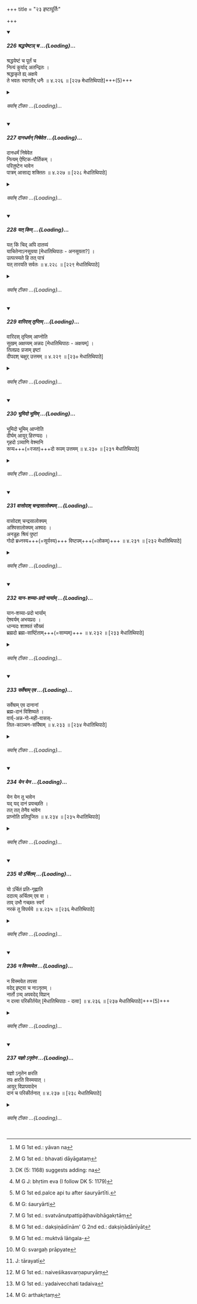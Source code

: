 +++
title = "२३ इष्टापूर्तिः"

+++

<div class="js_include" includetitle="true" newlevelforh1="5" unfilled url="/kalpAntaram/smRtiH/manuH/vishvAsa-prastutiH/04/226_shraddhayeShTa~n_cha.md">
<details open><summary><h5>226 श्रद्धयेष्टञ् च ...{Loading}...</h5></summary>


श्रद्धयेष्टं च पूर्तं च  
नित्यं कुर्याद् अतन्द्रितः ।  
श्रद्धाकृते ह्य् अक्षये  
ते भवतः स्वागतैर् धनैः  ॥ ४.२२६ ॥ [२२७ मेधातिथिपाठे]+++(5)+++  
</details>
</div>
<div class="js_include collapsed" newlevelforh1="6" title="सर्वाष् टीकाः" unfilled url="/kalpAntaram/smRtiH/manuH/sarvASh_TIkAH/04/226_shraddhayeShTa~n_cha.md">
<details><summary><h6>सर्वाष् टीकाः ...{Loading}...</h6></summary>
<details><summary>गङ्गानथ-मूलानुवादः</summary>

He shall always diliqenty perform, with faith, sacrifices and other religious acts; done with faith, and with well-begotten wealth, they become imperishable.—(226)


Of these, learning and austerities are the sources that bring presents. Though ‘present’ constitutes only one kind of wealth, yet it has been mentioned as two, on account of its twofold source. The qualifications of the persons making the gifts have also to be borne in mind. If the giver does not happen to be absolutely objectionable, the wealth derived from him is also pure.—The terms ‘person sacrificed for’ and ‘pupil’ indicate the work of officiating at sacrifices and teaching.—‘inherited,’ from one’s forefathers.—‘Bride,’ what is obtained from the Father-in-law, at the time of marriage.—‘Bravery’— for the Kṣatriya; while the ‘bride’ and ‘inheritance,’ are common to all men.


‘Service’ consists of running on errands and obeying orders; while ‘attendance’ is agreeable behaviour. Of these, ‘usury,’ ‘agriculture’ and ‘trade’ are mixed only for the non - Vaiśya; for the Vaiśya, these are commendable. Similarly, ‘service,’ consisting of attending upon twice-born men, is commendable for the Śūdra; the others are not commended for him. What is meant by these being ‘mixed’ is, that the results obtained from acts, performed with wealth derived from those sources, are transitory; these results lasting only during the present life.


‘Pārśvika,’—the man at one’s side, obtains wealth by means of bribery, etc. For instance, having come to know that a person is going to obtain some wealth, one goes over to him and says, ‘I shall get yon so much wealth, you should give me something out of it,’ and then receives it from him; the man not having done anything himself, nor having anything done by others, but simply looking on, and yet receiving money; or when one receives some consideration for standing surety for a borrower.—‘Pratirūpaka’ is pretence, hypocrisy .—‘Fraud’—when one sells the kusumbha flower, in place of saffron.—‘Ārti’ is causing pain to others.—‘Stealing’ is taking away things by stealth; and ‘robbery’ is taking away by force.
</details>
<details><summary>मेधातिथिः</summary>

**इष्टम्** अन्तर्वेदि यत् क्रियते यज्ञादि कर्म । **पूर्तं** ततो ऽन्यत्र संमानाद्य् अदृष्टार्थम् । **ते श्रद्धया** कर्तव्ये । तथा **स्वागतैश्** च **धनैः** शोभनेनागच्छन्ति यानि धनानि श्रुतशौर्यतपःकन्यादिना । एवम् **अक्षये** ऽक्षयफले **भवतः** । यानि तु न स्वागतानि नाक्षयफलानि न पुनर् निष्फलानि । तथा हि तैर् अपि स्वाम्यम् उत्पद्यते । तेन च यागादयः कर्तव्याः । न च यागदानादिप्रकरणे कुसीदादिप्रतिषेधः श्रुतो येन तदङ्गं स्यात् । तस्माद् यावन्तः[^२७४] स्वर्गोत्पत्तिहेतवः तैर् अर्जितेन धनेन यागादयः कर्तव्याः । फलस्य तु प्रकर्षापकर्षौ भवतः ॥


[^२७४]:
     M G 1st ed.: yāvan na

- के पुनस् ते प्रशस्तधनोपायाः । अत उच्यते ।[^२७५]

- श्रुतशौर्यतपःकन्यायाज्यशिष्यान्वयागतम् ।

- धनं सप्तविधं शुद्धं उभयो ऽप्य् अस्य तद्विधः ॥ (न्स्म् १.४१)

तत्र श्रुततपसी प्रतिग्रहनिमित्तम् । एको ऽपि प्रतिग्रहो निमित्तभेदाद् भेदेनोकतः । प्रतिग्राह्यगुणा अपि सामर्थ्यात् तत्र द्रष्टव्याः । यदि नात्यन्तदुष्टो दाता भवति तदा तस्माद् आगतं[^२७६] शुद्धं भवति । याज्यशिष्यशब्दाभ्यां याजनाध्यापने गृह्येते । अन्वयागतं पितृपैतामहादि । कन्यादानकाले श्वशुरगृहाल् लब्धम् । शौर्येण क्षत्रियस्य । कन्यान्वयौ सर्वसाधारणौ ।


[^२७६]:
     M G 1st ed.: bhavati dāyāgataṃ

- कुसीदकृषिवाणिज्यशिल्पसेवानुवृत्तितः ।

- कृतोपकाराद् आप्तं च शबलं समुदाहृतम् ॥ (न्स्म् १.४२)

सेवा प्रेष्यकरत्वं यथेच्छविनियोज्यता । अनुवृत्तिः प्रियतानुकूला । तत्र कुसीदकृषिवाणिज्यान्य् अवैश्यस्य, वैश्यस्य प्रशस्तान्य् एव । सेवा द्विजातिशुश्रूषा शूद्रस्य प्रशस्तैव । अन्या तु तस्य निन्दिता । शबलग्रहणेनाचिरस्थायिता फलस्योच्यते ।[^२७७] यावज्जीवं तत् फलं भवति ।


[^२७७]:
     DK (5: 1168) suggests adding: na

- पार्श्विकद्यूतचौर्यार्तिप्रातिरूपकसाहसैः ।

- व्याजेनोपार्जितं यच् च तत् कृष्णं समुदाहृतम् ॥ (न्स्म् १.४३)

पार्श्विकः पार्श्वस्थः उत्कोचादिना धनम् अर्जयति । ज्ञात्वा धनागमं कस्यचिद् "अहं ते दापयामि मह्यं त्वया किंचिद् दातव्यम्" इति यो गृह्णाति स पार्श्विकः । न कर्ता कारयिता तटस्थो न त्व् अज्ञतया गृह्णाति । यथा च गृहीत्वाधमर्णाय प्रतिभूत्वेनावतिष्ठते । प्रतूपको दाम्भिकः । कुसुम्भाद्युपहितकुङ्कुमादिविक्रयो व्याजः । आर्तिः परपीडा । प्रच्छन्नहरणं चौर्यम् । प्रसभं साहसम् ।

- <u>ननु</u> चौर्यसाहसाभ्यां स्वाम्यम् एव नास्ति, तन्निमित्तेष्व् अपठितत्वात्- "स्वामी रिक्थक्रयसंविभागपरिग्रहाधिगमेषु" (ग्ध् १०.३९) इति, तथा "विद्याशिल्पं भृतिः सेवा"[^२७८] (म्ध् १०.११६) इत्यादि, तथा "सप्त वित्तागमा धर्म्याः" (म्ध् १०.११५) इति च । अथास्माद् एव वचनात् स्वाम्यकारणत्वम् अन्योर् इति । कथं तर्हि "बलाद् भुक्तं न जीर्यति" इति ।


[^२७८]:
     M G J: bhṛtim eva (I follow DK 5: 1179)

- <u>केचित्</u> तावद् आहुः । नैवायं पाठो ऽस्ति "द्यूतचौर्यार्ति" इति, अपि तु[^२७९] "वैर्यार्ति"[^२८०] इति । वैरिणः सकाशाद् यद् गृह्यते संधानकाले "यद्य् एतावद् ददासि तदा त्वया संधिं करोमि," शक्तिविहीनतया ददाति । साहसम् अपि न प्रसह्य हरणम्, किं तर्हि, यत् प्राणसंदेहेनार्ज्यते पोतयात्रतया रहसि राजप्रतिषिद्धप्रतिक्रयेण च । 


[^२८०]:
     M G: śauryārti


[^२७९]:
     M G 1st ed.palce api tu after śauryārtīti.

- <u>अन्ये</u> तु मन्यन्ते । नैव बलाद् अपहरणेन स्वाम्यं भोगेन वा जरणं विरुध्यते यतो बलं प्रथमम् अपहारकाले त्व् असत्य् अपि बल उपेक्षया भोगस् तत्र स्वाम्यम् । यत्र त्व् आरम्भात् प्रभृति सर्वकालिको बलोपभोगस् तत्र जीर्यतीति कथ्यते । तस्माद् उभयम् अविरुद्धम् । 

- इदं युक्तं यच् चौर्यसाहसाभ्यां स्वत्वानुत्पत्तिः, पाठविभागकृतत्वात्,[^२८१] अन्यैश् च स्मृतिकारैः स्वत्वहेतुष्व् अपरिगणनात् ॥ ४.२२६ ॥


[^२८१]:
     M G 1st ed.: svatvānutpattipāṭhavibhāgakṛtāṃ
</details>
<details><summary>गङ्गानथ-भाष्यानुवादः</summary>

‘*Iṣṭa*,’ ‘*sacrifice*,’ stands for those acts of Sacrifice and the like
that are done on a regular altar; while ‘*pūrta*’ stands for other acts
done with a view to spiritual results, such as honouring those who
deserve to be honoured, and so forth.

Both these sets of acts shall be done ‘*with faith*;’ and *with
well-gotten wealth*;’—*i.e*., with wealth got by such fair means as
learning, bravery, bride, and so forth.

Thus performed, these acts lead to ini perishable results. Those that
are performed with wealth not well-gotten, are not fruitless; they only
lead to perishable (transitory) results. Because, even unfair means
produce *ownership*; so that sacrifices may be performed with wealth
over which one’s ownership has been produced. Further, *usury* (as a
means of acquiring wealth) is not found to have been prohibited anywhere
in connection with sacrifices and charities. Hence it follows that, even
with the help of such wealth, sacrifices, etc., shall be performed till
Heaven has been attained. There will certainly be some difference in the
degr.ee of excellence in the results obtained.

Now, the question arises—What are the *fair* sources of acquiring
wealth?

In answer to this, we have the following verses:—

I. *What is derived from* (*a*) *learning*, (*b*) *bravery*, (*c*)
*austerities*, (*d*) *bride*, (*e*) *person sacrificed for*, (*f*)
*pupil, and* (g) *inheritance,—are the seven kinds of ‘pure*’ *wealth;
and the result of these is also pure*.

> Of these, *learning* and *austerities* are the sources that bring
> presents. Though ‘present’ constitutes only one kind of wealth, yet it
> has been mentioned as *two*, on account of its twofold source. The
> qualifications of the persons making the gifts have also to be borne
> in mind. If the giver does not happen to be absolutely objectionable,
> the wealth derived from him is also *pure*.—The terms ‘*person
> sacrificed for*’ and ‘*pupil*’ indicate the work of *officiating at
> sacrifices* and *teaching*.—‘*inherited*,’ from one’s
> forefathers.—‘*Bride*,’ what is obtained from the Father-in-law, at
> the time of marriage.—‘*Bravery*’— for the *Kṣatriya*; while the
> ‘bride’ and ‘inheritance,’ are common to all men.

II\. *What is derived by*— (*a*) *usury*—(*b*) *agriculture*, (*c*)
*trade*, (*d*) *art* (*e*) *service*, (*f*) *attendance*, *and* (*g*)
*from a person who has been helped* ;—*these seven kinds of wealth are
called* ‘*mixed*.’

> ‘*Service*’ consists of running on errands and obeying orders; while
> ‘*attendance*’ is agreeable behaviour. Of these, ‘usury,’
> ‘agriculture’ and ‘trade’ are *mixed* only for the *non* - *Vaiśya*;
> for the *Vaiśya*, these are commendable. Similarly, ‘service,’
> consisting of attending upon twice-born men, is commendable for the
> *Śūdra*; the others are not commended for him. What is meant by these
> being ‘mixed’ is, that the results obtained from acts, performed with
> wealth derived from those sources, are transitory; these results
> lasting only during the present life.

III\. *What is obtained by*—(*a*) *bribery*, (*b*) *gambling*, (*c*)
*stealing*, (*d*) *causing pain to others*, (*e*) *hypocrisy*, (*f*)
*robbery and* (*g*) *fraud*;—*all this has been declared to be ‘black*.’

> ‘*Pārśvika*,’—the man at one’s side, obtains wealth by means of
> bribery, etc. For instance, having come to know that a person is going
> to obtain some wealth, one goes over to him and says, ‘I shall get yon
> so much wealth, you should give me something out of it,’ and then
> receives it from him; the man not having done anything himself, nor
> having anything done by others, but simply looking on, and yet
> receiving money; or when one receives some consideration for standing
> surety for a borrower.—‘*Pratirūpaka*’ is pretence, hypocrisy
> .—‘*Fraud*’—when one sells the *kusumbha* flower, in place of
> saffron.—‘*Ārti*’ is causing pain to others.—‘*Stealing*’ is taking
> away things by stealth; and ‘*robbery*’ is taking away by force.

“As a matter of fact, stealing and robbery do not produce *ownership* at
all, these not having been mentioned, among the means of acquiring it,
in Gautama 10.39—‘One becomes an owner by inheritance, purchase,
partition, presents and trade;’ or, in Manu (10.116)—‘Learning, Art,
Service,’ etc; or, again, Manu (10.115)—‘Seven sources of wealth are
legal, etc.’ If it be argued that these same assertions indicate Theft
and Robbery also as sources of wealth—then, what would be the meaning of
the assertion—‘What is eaten by force, cannot be digested.’”

Some people offer the following explanation:—‘*Dyūta-cauryārti*’
(Gambling, Theft, Causing pain to others) is not the right reading; the
right reading being ‘*vairyārti*’ (enmity, causing pain). At the time of
making peace with an enemy, one says, ‘I shall make peace with yon only
if you give me so much;’ and the other party, being helpless, gives what
is asked for,—The term, *sāhasa*, does not stand for *robbery*, but for
*rashness*; when, for instance, one earns wealth even at the risk of
one’s life; *e.g*., by going on boats, or by selling things prohibited
by the king.

Others, however, opine as follows:—‘Ownership’ by robbery is not
incompatible with the assertion regarding ‘not digesting;’ because force
is employed only at the first act of snatching, and, after that, even
when there is no force used, and the wealth is obtained and enjoyed
merely by the indifference of the other party, there does come about
actual *ownership* And, as for the assertion that it is not digested,
this refers to the case where voilence (violence?) is used from
beginning to end. Thus there is no incompatability between the two.

The right view on this point is as follows:—Real ownership is not
brought about by Theft and Robbery, because of the different reading
suggested; and also because other Smṛti-writers have not mentioned these
among the.means of acquiring weath.—(226)
</details>
<details><summary>गङ्गानथ-टिप्पन्यः</summary>

This verse is quoted in *Aparārka* (p. 290);—and in *Hemādri* (Dāna, p.
86).
</details>
<details><summary>गङ्गानथ-तुल्य-वाक्यानि</summary>

*Baudhāyana* (1.5.62, 64).—‘The gods, ever bent upon purity, loath the
offerings of the faithless, and never accept them. In connection with
this they quote the following—Faithlessness is the worst sin, Faith is
the highest penance; therefore the gods do not eat what is offered
without faith.’

*Mahābhārata* (Śānti., 270. 6, 7, 13, 14, 15, 16, 17, 18, 21).—‘An
action involving injury to living beings destroys faith here as also
elsewhere; and O Brahman, Faith, being destroyed, destroys the man.—A
sacrifice is a sacrifice only when it is performed by men who are calm,
imbued with faith, self-controlled and high-minded, not otherwise.—One
should eat food offered by the generous man, never that offered by the
miser or the woman.—The faithless man does not deserve to make offerings
to gods; his food should never be eaten; so have declared persons versed
in law.—Faithlessness is the worst sin; Faith is destructive of sin; the
man imbued with faith casts off sin, just as the serpent casts off its
skin, etc.’

*Mahābhārata* (Aparārka, p. 290).—‘The one-fìre Rite, the offerings into
the three fires, the gifts given within the altar—these are called
*Iṣṭa*. Wells, tanks, ponds, temples, food-stalls, public gardens—the
building of these is called *Pūrta*.’

*Nārada* (Do.).—‘Receiving guests and Vaiśvadeva-offerings are called
Iṣṭa. Tanks, ponds, temples, food-stalls, gardens, gifts made during
eclipses, and on the day of the sun passing from one sign into another,
and on the twelfth day of the fortnight,—these constitute *Pūrta*.’
</details>
<details><summary>Bühler</summary>

226	Let him, without tiring, always offer sacrifices and perform works of charity with faith; for offerings and charitable works made with faith and with lawfully-earned money, (procure) endless rewards.
</details>
</details>
</div>
<div class="js_include" includetitle="true" newlevelforh1="5" unfilled url="/kalpAntaram/smRtiH/manuH/vishvAsa-prastutiH/04/227_dAnadharman_niSheveta.md">
<details open><summary><h5>227 दानधर्मन् निषेवेत ...{Loading}...</h5></summary>


दानधर्मं निषेवेत  
नित्यम् ऐष्टिक-पौर्तिकम् ।  
परितुष्टेन भावेन  
पात्रम् आसाद्य शक्तितः  ॥ ४.२२७ ॥ [२२८ मेधातिथिपाठे]  
</details>
</div>
<div class="js_include collapsed" newlevelforh1="6" title="सर्वाष् टीकाः" unfilled url="/kalpAntaram/smRtiH/manuH/sarvASh_TIkAH/04/227_dAnadharman_niSheveta.md">
<details><summary><h6>सर्वाष् टीकाः ...{Loading}...</h6></summary>
<details><summary>गङ्गानथ-मूलानुवादः</summary>

He shall practise, to the best of his ability, charity and righteousness in connection with sacrifices and acts of piety with a cheerful heart, if he finds a suitable recipient.—(227)
</details>
<details><summary>मेधातिथिः</summary>

**दानधर्मश्** च तडागादिः । स्माहारद्वन्द्वः । अथ वा दानं च तद् धर्मश् चासाव् इति । धर्मग्रहणेन प्रीत्यादिना नियमभावम् आह । **भावेन तुष्टेन** प्रसन्नेन चित्तेन **पात्रम्** **आसाद्य** व्रतादिदानं च । एवं **पौर्तिकं** बहिर्वेदिकम् ॥ ४.२२७ ॥
</details>
<details><summary>गङ्गानथ-भाष्यानुवादः</summary>

‘*Charity* and *Righteousness*’—in the form of tanks, etc; the compound
being construed as a Copulative one. Or, it may.be explained as ‘the
duty of *charity*;’ the mention of duty indicating the necessity of
maintaining a cheerful disposition.

‘*Bhāvena*’—with the heart; ‘*parituṣṭena*’—cheerful, happy—‘*If he
finds a suitable recipient*’, he shall offer gifts in connection with
the observances that he keeps, as also in connection with the acts that
he does outside the sacrificial altar.—(227)
</details>
<details><summary>गङ्गानथ-टिप्पन्यः</summary>

This verse is quoted in *Parāśaramādhava* (Ācāra, p. 165);—and in
*Hemādri* (Dāna, p. 7).
</details>
<details><summary>गङ्गानथ-तुल्य-वाक्यानि</summary>

*Viṣṇu* (12.32).—‘Whatever is the most desired object in the world and
whatever is most dearly loved in the house,—that should be given to a
person with proper qualifications, by one who is desirous of obtaining
imperishable rewards.’

*Yājñavalkya* (1.201, 203).—‘Cows, land and food should be given by one
who desires his own welfare, to a proper recipient with due honours; but
never to an unfit recipient.—Day by day one should make gifts to proper
recipients; and more specially on special occasions; and whenever any
one begs of him, he should give with due respect what is asked for, to
the best of his ability.’

*Agnipurāṇa* (quoted in Parāśaramādhava, p. 165).—‘If a man’s wealth is
not used either in charity, or in enjoyment, or in acquiring fame, or in
acquiring spiritual merit,—that wealth is absolutely useless. Therefore,
after having acquired wealth, either through fate or by his own efforts,
he should make gifts to the twice-born, but never advertise them.’

*Ādityapurāṇa* (Parāśaramādhava, p. 164).—‘In the three worlds nothing
is held superior to charity.’
</details>
<details><summary>Bühler</summary>

227	Let him always practise, according to his ability, with a cheerful heart, the duty of liberality, both by sacrifices and by charitable works, if he finds a worthy recipient (for his gifts.)
</details>
</details>
</div>
<div class="js_include" includetitle="true" newlevelforh1="5" unfilled url="/kalpAntaram/smRtiH/manuH/vishvAsa-prastutiH/04/228_yat_kim.md">
<details open><summary><h5>228 यत् किम् ...{Loading}...</h5></summary>


यत् किं चिद् अपि दातव्यं  
याचितेनाऽनसूयया [मेधातिथिपाठः - अनसूयता?] ।  
उत्पत्स्यते हि तत् पात्रं  
यत् तारयति सर्वतः  ॥ ४.२२८ ॥ [२२९ मेधातिथिपाठे]  
</details>
</div>
<div class="js_include collapsed" newlevelforh1="6" title="सर्वाष् टीकाः" unfilled url="/kalpAntaram/smRtiH/manuH/sarvASh_TIkAH/04/228_yat_kim.md">
<details><summary><h6>सर्वाष् टीकाः ...{Loading}...</h6></summary>
<details><summary>गङ्गानथ-मूलानुवादः</summary>

When asked, he should give something, without showing any displeasure. Because he may turn out to be a worthy recipient who will save him from everything.—(228)
</details>
<details><summary>मेधातिथिः</summary>

**यत् किंचित्** स्वल्पम् अपि **याचितेन** अभ्यर्थितेन **दातव्यम्** । पात्रापात्रसंदेहे असति निश्चये किंचिद् दातव्यं नातिबहु । वचनाच् च संदेहे न दातव्यम् । **उत्पत्स्यते** कदाचित् **पात्रम्** असौ भविष्यति । किंभूतम्, यत् पात्रं **तारयति** रक्षति **सर्वतो** नरकपातहेतोः सर्वस्माद् एनसः । यद् उक्तम् "वेदतत्त्वार्थविदुषे ब्राह्मणाय" (म्ध् ३.८६) इति तत्रायं संदेहाश्रय ईषद्द्रव्यविषयो ऽपवादः ॥ ४.२२८ ॥
</details>
<details><summary>गङ्गानथ-भाष्यानुवादः</summary>

‘*Something*’—however little—shall be given by one who is ‘*asked*,’
begged. If there is some doubt,—and no certainty—as to the person being
a worthy or unworthy recipient, some little thing, not much, should be
given. The idea, that much shall not be given, is due to a direct
assertion to that effect, in connection with doubtful cases.

It is just possible that the man may turn out to be a worthy
recipient;—What sort of recipient?—‘*One who will save him from*’—guard
him against—‘*everything*’—all kinds of Sin that lead men to hell.

It has been said under 3.96 that gifts are to be offered to ‘one who
knows the Veda and its meaning;’ and to that the present verse is an
exception, providing for small gifts being offered in cases of doubtful
worthiness of the recipient.—(228)
</details>
<details><summary>गङ्गानथ-टिप्पन्यः</summary>

This verse is quoted in *Aparārka* (p. 385);—and in *Hemādri* (Dāna, p.
7).
</details>
<details><summary>गङ्गानथ-तुल्य-वाक्यानि</summary>

*Yājñavalkya* (1.203).—(See above.)

*Dakṣa* (3.30),—‘If one asks him for charity for the sake of obviating
some trouble or for the maintenance of his family,—he shall give what is
asked for, after due investigation. Such is the law relating to all
gifts.’
</details>
<details><summary>Bühler</summary>

228	If he is asked, let him always give something, be it ever so little, without grudging; for a worthy recipient will (perhaps) be found who saves him from all (guilt).
</details>
</details>
</div>
<div class="js_include" includetitle="true" newlevelforh1="5" unfilled url="/kalpAntaram/smRtiH/manuH/vishvAsa-prastutiH/04/229_vAridas_tRptim.md">
<details open><summary><h5>229 वारिदस् तृप्तिम् ...{Loading}...</h5></summary>


वारिदस् तृप्तिम् आप्नोति  
सुखम् अक्षय्यम् अन्नदः [मेधातिथिपाठः - अक्षयम्] ।  
तिलप्रदः प्रजाम् इष्टां  
दीपदश् चक्षुर् उत्तमम्  ॥ ४.२२९ ॥ [२३० मेधातिथिपाठे]  
</details>
</div>
<div class="js_include collapsed" newlevelforh1="6" title="सर्वाष् टीकाः" unfilled url="/kalpAntaram/smRtiH/manuH/sarvASh_TIkAH/04/229_vAridas_tRptim.md">
<details><summary><h6>सर्वाष् टीकाः ...{Loading}...</h6></summary>
<details><summary>गङ्गानथ-मूलानुवादः</summary>

The giver of water obtains satisfaction, the giver of food imperishable happiness, the giver of sesamum desirable offspring, and this giver of lamp most excellent eyesight.—(229)
</details>
<details><summary>मेधातिथिः</summary>

**तृप्तिः** क्षुत्पिपासाभ्याम् अपीडनम् । तच् चाढ्यस्यारोगस्य च भवति । तेन बहुधनत्वम् अरोगता च फलम् उक्तं भवति । **अक्षयं सुखम्** । अविशेषितत्वान् नोपकरणं सुखं प्रतीयते । अक्षयं यावज्जीविकम् इत्य् अर्थः । **अन्नदः** सक्त्वोदनादि सिद्धम् अन्नम् आमं च तण्डुलादि । **दीपस्य** दानं चतुष्पथे ब्राह्मणसभायां वा ॥ ४.२२९ ॥
</details>
<details><summary>गङ्गानथ-भाष्यानुवादः</summary>

*^(‘)Satisfaction*,’—non-suffering from hunger and thirst. This is
possible only for the wealthy and the healthy. So that great wealth and
good health are the results declared as following from the giving of
water.

‘*Imperishable happiness*.’—In the absence of any specification, the
‘happiness’ meant here is understood to stand for the *means of
happiness,^(‘)Imperishable*’—lasting throughout life.

‘*Giver of food*’—cooked,—*saktu*, rice, etc,—as well as *raw*, rice,
etc.

The ‘*Lamp*’ is given—either at crossings or in a place where Brāhmaṇas
assemble—(229).
</details>
<details><summary>गङ्गानथ-टिप्पन्यः</summary>

*Cf*. The *Mahābhārata*, 13.57.22.

This verse is quoted in *Parāśaramādhava* (Ācāra, p. 177);—in *Aparārka*
(p. 385);—in *Smṛtitattva* (II, p. 364);—in *Hemādri*, (Dāna, p.
152);—and in *Dānakriyākaumudī* (p. 43).
</details>
<details><summary>गङ्गानथ-तुल्य-वाक्यानि</summary>

*Vaśiṣṭha* (29.8).—‘One who gives water prospers in all his desires;—he
who gives food obtains good eyes.’

*Mahābhārata* (Anuśāsana, 92.20, 22).—‘By the giving of water eternal
fame ensues, by the giving of food, one has all his desires for
enjoyment fulfilled;—by the giving of lamp-light, the man obtains good
eyes and keen intelligence.’

*Viṣṇu* (91.3, 15, 16).—‘The giver of water remains ever satisfied;—by
the giving of lamps, he obtains excellent eyes and universal brilliance;
by the giving of food, he becomes endowed with strength.’

*Viṣṇu* (92.21, 23).—‘The giver of food obtains all things;—the giver of
sesamum obtains desirable offspring.’

*Yājñavalkya* (1, 210).—‘By giving away, land, sesamum, food, clothes,
water, clarified butter, shelter, household-necessaries, gold and beasts
of burden,—one shines in the heavenly regions.’

*Bṛhaspati* (13).—‘The giver of food is always happy, the giver of
clothes becomes endowed with beauty, and the man who gives land is
always a king.’
</details>
<details><summary>Bühler</summary>

229	A giver of water obtains the satisfaction (of his hunger and thirst), a giver of food imperishable happiness, a giver of sesamum desirable offspring, a giver of a lamp a most excellent eyesight.
</details>
</details>
</div>
<div class="js_include" includetitle="true" newlevelforh1="5" unfilled url="/kalpAntaram/smRtiH/manuH/vishvAsa-prastutiH/04/230_bhUmido_bhUmim.md">
<details open><summary><h5>230 भूमिदो भूमिम् ...{Loading}...</h5></summary>


भूमिदो भूमिम् आप्नोति  
दीर्घम् आयुर् हिरण्यदः ।  
गृहदो ऽग्र्याणि वेश्मानि  
रूप्य+++(=रजत)+++दो रूपम् उत्तमम्  ॥ ४.२३० ॥ [२३१ मेधातिथिपाठे]  
</details>
</div>
<div class="js_include collapsed" newlevelforh1="6" title="सर्वाष् टीकाः" unfilled url="/kalpAntaram/smRtiH/manuH/sarvASh_TIkAH/04/230_bhUmido_bhUmim.md">
<details><summary><h6>सर्वाष् टीकाः ...{Loading}...</h6></summary>
<details><summary>गङ्गानथ-मूलानुवादः</summary>

The giver of land obtains land, the giver of gold long life, the giver of house excellent mansions, and the giver of silver exquisite beauty.—(230)
</details>
<details><summary>मेधातिथिः</summary>

भूमेर् आध्पत्यं प्राप्नोति । **हिरण्यं** सुवर्णम् । **रूप्यद** **उत्तमं रूपं** लभते ॥ ४.२३० ॥
</details>
<details><summary>गङ्गानथ-भाष्यानुवादः</summary>

He obtains possession of land.

‘*Hiraṇya*’ is *gold*.

The giver of silver obtains exquisite beauty.—(230)
</details>
<details><summary>गङ्गानथ-टिप्पन्यः</summary>

This verse is quoted in *Parāśaramādhava* (Ācāra, p. 177);—in Aparārka
(p. 386); in *Smṛtitattva* II, p. 364,—*in Hemādri* (Śrāddha, p.
656);—in *Hemādri* (Dāna, pp. 152 and 567);—and in *Dānakriyākaumudī*,
(p. 52).
</details>
<details><summary>गङ्गानथ-तुल्य-वाक्यानि</summary>

*Viṣṇu* (92.13-14).—‘By the giving of gold one obtains the same regions
as Agni;—and by the giving of silver, he obtains beauty.’

*Yājñavalkya* (1.210).—(See above.)
</details>
<details><summary>Bühler</summary>

230	A giver of land obtains land, a giver of gold long life, a giver of a house most excellent mansions, a giver of silver (rupya) exquisite beauty (rupa),
</details>
</details>
</div>
<div class="js_include" includetitle="true" newlevelforh1="5" unfilled url="/kalpAntaram/smRtiH/manuH/vishvAsa-prastutiH/04/231_vAsodash_chandrasAlokyam.md">
<details open><summary><h5>231 वासोदश् चन्द्रसालोक्यम् ...{Loading}...</h5></summary>


वासोदश् चन्द्रसालोक्यम्  
अश्विसालोक्यम् अश्वदः ।  
अनडुहः श्रियं पुष्टां  
गोदो ब्रध्नस्य+++(=सूर्यस्य)+++ विष्टपम्+++(=लोकम्)+++  ॥ ४.२३१ ॥ [२३२ मेधातिथिपाठे]  
</details>
</div>
<div class="js_include collapsed" newlevelforh1="6" title="सर्वाष् टीकाः" unfilled url="/kalpAntaram/smRtiH/manuH/sarvASh_TIkAH/04/231_vAsodash_chandrasAlokyam.md">
<details><summary><h6>सर्वाष् टीकाः ...{Loading}...</h6></summary>
<details><summary>गङ्गानथ-मूलानुवादः</summary>

The giver of cloth obtains resemblance to the Moon, the giver of horse resemblance to horse-owners, the giver of the ox great good fortune, and the giver of the cow toe region of the Sun.—(231)
</details>
<details><summary>मेधातिथिः</summary>

चन्द्र इव् लोक्यते सर्वस्य प्रियदर्शनो भवति । इतिहासदर्शने **चन्द्रलोको** नाम स्वर्गस्थानविशेषस् तम् आप्नोति । **अश्विनाम्** अश्ववतां **सालोक्यं** बह्वश्वतां प्राप्नोति । दर्शने पुनर् अश्विनोर् लोकम् आप्नोति । **अनड्वान्** पुङ्गवः शकटवहनसमर्थस् तं ददतः **पुष्टा** महती **श्रीर्** गोऽजाविधनधान्यादिसंपद् भवति । **ब्रध्न** आदित्यस् तस्य **विष्टपं** स्थानम् आप्नोति । महातेजाः सर्वस्योपरि भवति । स्वर्गो वा ब्रध्नविष्टपम् । स्मृत्यन्तरे ऽनसो विशेषाश्रयः फलविशेषः श्रूयते ।

- हेमशृङ्गी रूप्यखुरा सुशीला वस्त्रसंवृता ।

- सकांस्यपात्रा दातव्या क्षीरिणी गौः सदक्षिणा ॥ (य्ध् १.२०३)

"सुदक्षिणा" इति पाठे ऽन्यद् अपि सुवर्णादि तत्र दातव्यम् । शोभनार्थे वा सुशब्दः पठितव्यः । सा गौः शोभना दक्षिणादानम्[^२८२] । "कांस्योपदोहा" इति पाठान्तरम् । कांस्यं नाम परिमाणविशेषः । तत्रोपदुह्यते बहुक्षीरेत्यर्थः । "मुक्तालाङ्गलभूषितां[^२८३] भूमिं तु रूपसंच्छन्नां कृत्वा" इत्यादिस्मृत्यन्तरदृष्टो विधिः फलविशेषार्थिनाश्रयणीयः । तथा-


[^२८३]:
     M G 1st ed.: muktvā lāṅgala-


[^२८२]:
     M G 1st ed.: dakṣiṇādīnām' G 2nd ed.: dakṣiṇādānīyāt

- कपिला चेत् तारयति भूय आ सप्तमात् कुलात् ।

- सवत्सा रोमतुल्यानि युगान्य् उभ्यतोमुखी ॥ (य्ध् १.२०४–०५)

वत्सवत्याः कपिलाया दान एतत् फलम् । उभयतोमुखी दीयमाना रोमतुल्यानि वर्षसहस्राणि स्वर्गं प्रापयति[^२८४] तारयति[^२८५] पापान् मोचयति । भारते सर्वफलं गोदानम् उक्तम् । वार्यादीन्य् अपि स्वर्गफलानि श्रूयन्ते । 


[^२८५]:
     J: tārayatī


[^२८४]:
     M G: svargaḥ prāpyate

- भूमिपश्वन्नवस्त्राम्भस्तिलसर्पिष्प्रतिश्रयान् ।

- नैवेशिकम् अथ स्वर्णं[^२८६] दत्वा स्वर्गे महीयते ॥ (य्ध् १.२०८)


[^२८६]:
     M G 1st ed.: naiveśikasvarṇapuryāṃ

नैवेशिकं वेश्म ॥ ४.२३१ ॥
</details>
<details><summary>गङ्गानथ-भाष्यानुवादः</summary>

He comes to look like—just as pleasing to look at as—the Moon. According
to the Purāṇas, the meaning would be that he reaches that particular
region in Heaven which is called the ‘Region of the Moon.’

‘*Resemblance to horse-owners*;’—*i.e*., he obtains many horses.
According to the Purāṇa,—‘he obtains the region of the Ashwins.’

‘*Ox*’ is the male animal, capable of pulling carts; he who gives this,
obtains ‘*great good fortune*’;—*i.e*., acquires excellent cattle,
sheep, riches and grain.

‘*Bradhna*’ is the *Sun*; he obtains the region of the Sun; *i.e*., he
becomes endowed with great effulgence, superior to everything else. Or,
the ‘*region* *of* *the Sun*’ may stand for Heaven.

Another Smṛti-text (Yājñavalkya, Achara, 204) describes special results
arising from the giving of particular kinds of cows:—‘A milch cow, with
golden horns and silvered hoofs, quiet and covered with cloth, shall be
given, along with a *kāṃsya* vessel, accompanied with a proper fee.’ If
we read ‘*sa-dakṣiṇā*,’ the meaning will be that gold and other things
shall be given as additional gifts. Or, we may read ‘*su*’ for ‘*sa*’
(*i*. *e., ‘sudaksiṇā*),’ meaning *beautiful*; the meaning being that
the cow given, as also the presents, shall be
*excellent*.—‘*kāṃsyopadohā* is another reading for ‘*sakāṃsyapatra*;’
‘*kāṃsya*’ standing for a particular measure; and the cow should give
that much milk; *i.e*., she should give a large quantity of milk.

Further details of procedure have been laid down in other texts; such
as—‘Her tail shall be adorned with pearls, the ground shall be covered
with silver,’ and so forth; and these have to be observed by men
desiring special results; as described in the text—‘The tawny cow with
calf saves

one’s forefathers up to the seventh degree, and the double-faced cow
(one just giving birth to a calf) for the same number of cycles as there
are hairs on her body. The result here mentioned follows from the giving
of the tawny cow; the double-faced cow, when given, leads to Heaven, for
as many ‘thousand years’ as there are hairs on her body;—‘saves’ stands
for *freeing from sin*.

In the Mahābhārata, the giving of the cow has been describes as bringing
all kinds of rewards.

The giving of water, etc., also is found mentioned as bringing all kinds
of rewards—‘Having given land, cattle, food, clothes, water, sesamum,
butter, shelter, houses and gold—one shines in Heaven.’ ‘*Naiveśika*’
means *House*.—(231)
</details>
<details><summary>गङ्गानथ-टिप्पन्यः</summary>

This verse is quoted in *Parāśaramādhava* (Ācāra p. 177);—in *Aparārka*
(p. 386);—in *Smṛtitattva* (II, p. 364);—in *Hemādri* (Dāna, p.
152);—and in *Dānakriyākaumudī* (p. 46).
</details>
<details><summary>गङ्गानथ-तुल्य-वाक्यानि</summary>

*Viṣṇu* (92.5.11, 12).—‘By giving away cows one obtains the heavenly
regions; the giver of a horse obtains the regions of the sun; the giver
of clothes, the regions of the moon.’

*Yājñavalkya* (1.204, 206).—‘One should give away along with a fee, a
milch cow, which has golden horns and silvered hoofs, and is quiet and
adorned with clothes, and accompanied by a *Kāṃsya* vessel.’

(Do.) (1.210).—(See above.)
</details>
<details><summary>Bühler</summary>

231	A giver of a garment a place in the world of the moon, a giver of a horse (asva) a place in the world of the Asvins, a giver of a draught-ox great good fortune, a giver of a cow the world of the sun;
</details>
</details>
</div>
<div class="js_include" includetitle="true" newlevelforh1="5" unfilled url="/kalpAntaram/smRtiH/manuH/vishvAsa-prastutiH/04/232_yAna-shayyA-prado_bhAryAm.md">
<details open><summary><h5>232 यान-शय्या-प्रदो भार्याम् ...{Loading}...</h5></summary>


यान-शय्या-प्रदो भार्याम्  
ऐश्वर्यम् अभयप्रदः ।  
धान्यदः शाश्वतं सौख्यं  
ब्रह्मदो ब्रह्म-सार्ष्टिताम्+++(=साम्यम्)+++  ॥ ४.२३२ ॥ [२३३ मेधातिथिपाठे]  
</details>
</div>
<div class="js_include collapsed" newlevelforh1="6" title="सर्वाष् टीकाः" unfilled url="/kalpAntaram/smRtiH/manuH/sarvASh_TIkAH/04/232_yAna-shayyA-prado_bhAryAm.md">
<details><summary><h6>सर्वाष् टीकाः ...{Loading}...</h6></summary>
<details><summary>गङ्गानथ-मूलानुवादः</summary>

The giver or carriage and couch obtains a wife, the giver of fearlessness sovereignty, the giver of grains eternal happiness, and the giver of the Veda equality with Brahman.—(232)
</details>
<details><summary>मेधातिथिः</summary>

**ऐश्वर्यम्** ईश्वरत्वं प्रभुत्वम् । सुखित्वं **सौख्यम्** । **धान्यानि** व्रीहिमाषमुद्गादीनि । तिलानां फलान्तरम् उक्तम् । **ब्रह्म** वेदः तद् ददाति यो ऽध्यापयति व्याख्याति च । **ब्रह्मसार्ष्टिता** । अर्षणम् ऋष्टिः । समा ऋष्टिर् यस्य असौ सार्ष्टिः । छान्दसत्वात् समानस्य सभावः । ऋषि गतौ । अर्षणं वा सार्ष्टिः । तद्भवा **सार्ष्टिता** । उभयथापि ब्रह्मणः समानगतित्वम् एतत् तुल्यत्वम् इत्य् उक्तं भवति ॥ ४.२३२ ॥
</details>
<details><summary>गङ्गानथ-भाष्यानुवादः</summary>

‘*Sovereignly*,’— the position of the master, lordship,

‘*Happiness*’—being happy.

‘*Grains*’—such as *Vrīhi, Māṣa, Mudga*, and so forth. In connection
with the giving of sesamum, another result has been described.

‘*Brahman*’ means *Veda*; ‘*ṛṣṭi*’ is *condition*;—‘*sāṛṣṭi*’ is one who
has the same condition;—the change of ‘*samāna*’ into ‘*sa*’ being the
Vedic form;—‘*ṛṣṭi*’ is derived from the root ‘*ṛṣi*,’ to ‘go;’—or
‘*sāṛṣṭi*’ may mean the character of *acting*. In another case, the
meaning is that he obtains ‘equality’ with—the same condition of
existence as—Brahman.—(232)
</details>
<details><summary>गङ्गानथ-टिप्पन्यः</summary>

This verse is quoted in *Parāśaramādhava* (Ācāra, p. 177);—in *Aparārka*
(p. 386);—in *Smṛtitattva* (II, p. 364);—in *Hemādri* (Dāna, p. 152),
which explains ‘*brahmasārṣṭitām*’ as the ‘condition of a Brāhmaṇa’;—and
in *Dānakriyākaumudī* (p. 66).
</details>
<details><summary>गङ्गानथ-तुल्य-वाक्यानि</summary>

*Viṣṇu* (92.19.22, 27).—‘By the giving of grains, satisfaction and good
luck; by the giving of a couch, a wife.’

*Yājñavalkya* (2.211).—‘By giving away a house, grains, fearlessness,
shoes, umbrellas, garlands, unguents, conveyances, trees, highly
desirable objects (like spiritual merit) and conches,—one becomes
extremely happy.’

*Vaśiṣṭha* (29.12).—‘By the giving of couches and seats one obtains
sovereignty over his inner apartments.’
</details>
<details><summary>Bühler</summary>

232	A giver of a carriage or of a bed a wife, a giver of protection supreme dominion, a giver of grain eternal bliss, a giver of the Veda (brahman) union with Brahman;
</details>
</details>
</div>
<div class="js_include" includetitle="true" newlevelforh1="5" unfilled url="/kalpAntaram/smRtiH/manuH/vishvAsa-prastutiH/04/233_sarveShAm_eva.md">
<details open><summary><h5>233 सर्वेषाम् एव ...{Loading}...</h5></summary>


सर्वेषाम् एव दानानां  
ब्रह्म-दानं विशिष्यते ।  
वार्य्-अन्न-गो-मही-वासस्-  
तिल-काञ्चन-सर्पिषाम्  ॥ ४.२३३ ॥ [२३४ मेधातिथिपाठे]  
</details>
</div>
<div class="js_include collapsed" newlevelforh1="6" title="सर्वाष् टीकाः" unfilled url="/kalpAntaram/smRtiH/manuH/sarvASh_TIkAH/04/233_sarveShAm_eva.md">
<details><summary><h6>सर्वाष् टीकाः ...{Loading}...</h6></summary>
<details><summary>गङ्गानथ-मूलानुवादः</summary>

The giving or Veda surpasses all gifts or water, food, cows, buffaloes, clothes, sesamum, gold and clarified butter.—(233)
</details>
<details><summary>मेधातिथिः</summary>

पूर्वस्य विधेर् अर्थवादः । दीयन्त इति **दानानि** देयद्रव्याणि । दानक्रियैव वा **दानम्** । **ब्रह्मदानं** वेदाध्ययनव्याख्याने । **वार्य्**आदीनां सर्वदानोत्तमत्वाद् ग्रहणम् ॥ ४.२३३ ॥
</details>
<details><summary>गङ्गानथ-भाष्यानुवादः</summary>

This is a commendatory supplement to the foregoing injunction.

The term ‘*dāna*’ stands for *things given, gifts*, or for the act of
giving.

‘*Giving of Veda*’—Studying and expounding the Veda,

It is superior to the giving of every other thing, in the shape of
*water*, etc.—(233)
</details>
<details><summary>गङ्गानथ-टिप्पन्यः</summary>

This verse is quoted in *Vīramitrodaya* (Saṃskāra, p. 516);—and in
*Smṛticandrikā* (Saṃskāra, p. 145).
</details>
<details><summary>गङ्गानथ-तुल्य-वाक्यानि</summary>

*Vaśiṣṭha* (29.20).—‘Three gifts they have described as *extreme
gifts*—*viz*., of cows, land and Veda; the gift of gold is the very
first of gifts; and superior even to that is the gift of learning.’

*Yājñavalkya* (1.212).—‘Brahman (Veda) being the embodiment of all
Dharma, its gift is superior to all gifts; he who makes a gift of it
obtains the imperishable region of Brahman.’

*Bṛhaspati* (19).—‘Three gifts they have described as *extreme
gifts*;—*viz*., of cows, land and Veda; these three bring about the
salvation of the giver through recitation, sowing and milking.’
</details>
<details><summary>Bühler</summary>

233	The gift of the Veda surpasses all other gifts, water, food, cows, land, clothes, sesamum, gold, and clarified butter.
</details>
</details>
</div>
<div class="js_include" includetitle="true" newlevelforh1="5" unfilled url="/kalpAntaram/smRtiH/manuH/vishvAsa-prastutiH/04/234_yena_yena.md">
<details open><summary><h5>234 येन येन ...{Loading}...</h5></summary>


येन येन तु भावेन  
यद् यद् दानं प्रयच्छति ।  
तत् तत् तेनैव भावेन  
प्राप्नोति प्रतिपूजितः  ॥ ४.२३४ ॥ [२३५ मेधातिथिपाठे]  
</details>
</div>
<div class="js_include collapsed" newlevelforh1="6" title="सर्वाष् टीकाः" unfilled url="/kalpAntaram/smRtiH/manuH/sarvASh_TIkAH/04/234_yena_yena.md">
<details><summary><h6>सर्वाष् टीकाः ...{Loading}...</h6></summary>
<details><summary>गङ्गानथ-मूलानुवादः</summary>

In whatever spirit a man bestows a gift, in that same spirit he himself receives it with due honour.—(234)
</details>
<details><summary>मेधातिथिः</summary>

**भाव**शब्दो ऽयं चित्तधर्मे वर्तते । यादृशेन **भावेन** प्रसन्नेन चित्तेन श्रद्धयादरेण ददाति तादृशेनैव लभते । अथाश्रद्धयावज्ञया क्लिष्टं परिभूय ददाति सो ऽपि तथैव प्राप्नोति । 

- **यद् यद्** अपि न द्रव्यजात्यभिप्रायम् । <u>किं</u> तर्हि फलम् । <u>एतद्</u> उच्यते । तां तां प्रीतिं तत् तद् द्रव्यसाध्यं प्राप्नोति । जात्यभिप्राये ह्य् आतुरायौषधदाने औषध एवं लभ्येत । तच् चाव्याधितस्यानुपयोगीति सो ऽप्य् आक्षिप्येत । तस्मात् यादृश्य् उल्लासाद्य् अस्य प्रीतिस् तादृशीं चैव प्राप्नोति । अतश् च सर्वदैवौषधदान अरोगित्वम् उक्तं भवति । 

- <u>अथ वा</u> इदं मे स्याद् इति या फलकामना स भावः । यत् फलम् अभिसंधाय यद् यद् द्रव्यं ददाति तत् तत् प्राप्नोति । तेनैव भावेन तयैवेच्छया यद् एवेच्छति तद् एव[^२८७] लभत इत्य् उक्तं भवति । सर्वफलत्वं सर्वद्रव्याणां प्रदर्शितं भवति ॥ ४.२३४ ॥


[^२८७]:
     M G 1st ed.: yadaivecchati tadaiva
</details>
<details><summary>गङ्गानथ-भाष्यानुवादः</summary>

The tern ‘*bhāva*,’ ‘*spirit*,’ denotes *mental disposition*. In
whatever spirit—with a pleasant mind, proper faith and respect—one
bestows a gift, in that same spirit he himself obtains it; if, on the
other hand, he gives without faith, in a disrespectful manner and after
having insulted the recipient,—then he himself also obtains it in the
same manner.

The phrase, ‘*yadyat*,’ ‘*whatever*,’ does not refer to the *kinds of
things* (given as gifts).—“What, then, is the use of the
expression?”—The explanation is that the phrase means that ‘the man
obtains the pleasures brought about by the substances concerned.’ If the
objects themselves were meant, then, in the case of a man giving
medicines to a sick person, he would obtain (as reward) that same
medicine; and, since such a reward would be of no use to a healthy
person, it would be thrown away. For this reason, the meaning must be
that ‘the giver obtains the same kind of pleasure that he causes by his
gift;’ so that the gift of medicines would bring sound health to the
giver.

Or, the term ‘*bhāva*’, ‘*spirit*,’ may stand for *desire, purpose*, the
idea ‘may this be mine;’ the sense of the passage in that case would
be—‘the man obtains that same reward, with a view to obtaining which he
bestows the gift,’—and that ‘*in the same spirit*;’ *i.e*., he obtains
it at the same time at winch he happens to be in want of it. This
implies that the gift of all things may bring to the giver all kinds of
rewards.—(234)
</details>
<details><summary>गङ्गानथ-टिप्पन्यः</summary>

‘*Dhāvena*’—‘Disposition’ (Medhātithi, Govindarāja, Nārāyaṇa and
Rāghavānanda);—‘motive’ (suggested by Medhātithi,and also Kullūka).

This verse is quoted in *Hemādri* (Dāna, p. 17), which, explains
‘*bhāva*’ as standing for the predominance of one or other of the three
*guṇas*, Sattva, Rajas and Tamas.
</details>
<details><summary>गङ्गानथ-तुल्य-वाक्यानि</summary>

**(verses 4.234-239)  
**

*Mahābhārata* (Anuśāsana, 17.3.5.6).—‘Neither father, nor mother, nor
brother, nor son, nor teacher, nor relations, parental or marital, nor
friends are any help to man;...therefore with lawfully acquired riches,
the wise man should serve Righteousness; Righteousness is the only
helper for men as regards the other world.’

*Āpastamba* (1.7.22.23).—‘Having made a gift, one should not advertise
it;—having done an act, one should not think of it again.’

*Yama* (Aparārka, p. 291).—‘If one gives wealth with great respect, to
qualified men, he obtains great wealth and sons and grandsons.’

*Yājñavalkya* (1.156).—‘With act, mind and speech one should try his
best to do his duty.’
</details>
<details><summary>Bühler</summary>

234	For whatever purpose (a man) bestows any gift, for that same purpose he receives (in his next birth) with due honour its (reward).
</details>
</details>
</div>
<div class="js_include" includetitle="true" newlevelforh1="5" unfilled url="/kalpAntaram/smRtiH/manuH/vishvAsa-prastutiH/04/235_yo.architam.md">
<details open><summary><h5>235 यो ऽर्चितम् ...{Loading}...</h5></summary>


यो ऽर्चितं प्रति-गृह्णाति  
ददात्य् अर्चितम् एव वा ।  
ताव् उभौ गच्छतः स्वर्गं  
नरकं तु विपर्यये  ॥ ४.२३५ ॥ [२३६ मेधातिथिपाठे]  
</details>
</div>
<div class="js_include collapsed" newlevelforh1="6" title="सर्वाष् टीकाः" unfilled url="/kalpAntaram/smRtiH/manuH/sarvASh_TIkAH/04/235_yo.architam.md">
<details><summary><h6>सर्वाष् टीकाः ...{Loading}...</h6></summary>
<details><summary>गङ्गानथ-मूलानुवादः</summary>

He who receives respectfully, as well as he who gives respectfully,—both these go to heaven; but to hell, in the contrary case.—(235)
</details>
<details><summary>मेधातिथिः</summary>

पूजापूर्वकं दातव्यम् । तादृशम् एव च प्रतिग्रहीतव्यम् । नावज्ञया दातव्यम् इति श्लोकस्य तात्पर्यम् । **अर्चितम्** इति क्रियाविशेषणम् ॥ ४.२३५ ॥
</details>
<details><summary>गङ्गानथ-भाष्यानुवादः</summary>

Gifts should he bestowed with respect; they should be received also in
the same manner. The sense of the verse is that gifts shall not be
bestowed in a disrespectful manner.

‘*Arcitam*,’ ‘*respectfully*,’ is an adverb.—(235)
</details>
<details><summary>गङ्गानथ-टिप्पन्यः</summary>

This verse is quoted in *Aparārka* (p. 290);—and in *Smṛtitattva* (p.
894), which adds the followings—where the giver gives with respect, and
the receiver receives it with respect,—both go to heaven; while by
giving or receiving with disrespect, both go to hell’—such is the
explanation given by Kullūka Bhaṭṭa. Thus the ‘*arcā*’, ‘respect’, which
appears as an adverb, serves as an adjective also, qualifying the men
concerned; it is for this reason that *Maithila* writers have declared
that gifts should be made after the object to be given as well as the
Brāhmaṇa receiving it have both been worshipped;—and in
*Dānakriyākaumudī* (p. 8).
</details>
<details><summary>गङ्गानथ-तुल्य-वाक्यानि</summary>

**(verses 4.234-239)  
**

See Comparative notes for [Verse
4.234].
</details>
<details><summary>Bühler</summary>

235	Both he who respectfully receives (a gift), and he who respectfully bestows it, go to heaven; in the contrary case (they both fall) into hell.
</details>
</details>
</div>
<div class="js_include" includetitle="true" newlevelforh1="5" unfilled url="/kalpAntaram/smRtiH/manuH/vishvAsa-prastutiH/04/236_na_vismayeta.md">
<details open><summary><h5>236 न विस्मयेत ...{Loading}...</h5></summary>


न विस्मयेत तपसा  
वदेद् इष्ट्वा च नाऽनृतम् ।  
नार्तो ऽप्य् अपवदेद् विप्रान्  
न दत्त्वा परिकीर्तयेत् [मेधातिथिपाठः - दत्वा]  ॥ ४.२३६ ॥ [२३७ मेधातिथिपाठे]+++(5)+++  
</details>
</div>
<div class="js_include collapsed" newlevelforh1="6" title="सर्वाष् टीकाः" unfilled url="/kalpAntaram/smRtiH/manuH/sarvASh_TIkAH/04/236_na_vismayeta.md">
<details><summary><h6>सर्वाष् टीकाः ...{Loading}...</h6></summary>
<details><summary>गङ्गानथ-मूलानुवादः</summary>

He shall not be proud of his austerities; having offered a sacrifice, he shall not utter a lie; even when tormented, he shall not revile the brāhmaṇas; having bestowed a gift, he shall not advertise it.—(236)
</details>
<details><summary>मेधातिथिः</summary>

**तपसा**नुष्ठितेन **विस्मयं न** कुर्यात् । "अतितीव्रं तपो मया कृतं सुदुश्चरम्" इत्य् एवं मनसि न कर्तव्यम् । **इष्ट्वा** यागं कृत्वा, **अनृतं न वदेत्** । अविशेषेण प्रतिषिद्धस्यापि पुरुषार्थतया पुनः प्रतिषेधो यागाङ्गत्वज्ञापनार्थः । प्रतिषेधातिक्रमे हि ज्योतिष्टोमादेर् अङ्गहीनता भवति । **आर्तः** पीडितो ऽपि ब्राह्मणैर् **न** तान् **अपवदेन्** न निन्देत । **दत्वा** गवादि द्रव्यं **न** कस्यचिद् अग्रतः **परिकीर्तयेद्** "इदं मया दत्तम्" ॥ ४.२३६ ॥
</details>
<details><summary>गङ्गानथ-भाष्यानुवादः</summary>

When he performs an austerity, he shall not boast of it,—‘I have
performed a most severe austerity, extremely difficult to perform;’ he
shall not entertain any such idea.

‘*Having performed a sacrifice, he shall not utter a lie*.’—Though
*lying* in general has been forbidden, in connection with what is
desirable for men, yet it is forbidden again, with a view to indicate
that the avoidance of untruth is an essential factor in sacrifices also;
and that, if there is a transgression of this, the performance of the
*Jyotiṣṭoma*, etc., would become defective.

‘*Tormented*’— by the Brāhmaṇas—‘*he shall not revile*’—abuse, speak ill
of—them.

‘*Having bestowed a gift*’— in the form of the cow and such other
things,—‘*he shall not advertise it*’ before another person, saying,
‘Such and such a gift has been bestowed by me.’—(236)
</details>
<details><summary>गङ्गानथ-टिप्पन्यः</summary>

This verse is quoted in *Hemādri* (Dāna, p. 90).
</details>
<details><summary>गङ्गानथ-तुल्य-वाक्यानि</summary>

**(verses 4.234-239)  
**

See Comparative notes for [Verse
4.234].
</details>
<details><summary>Bühler</summary>

236	Let him not be proud of his austerities; let him not utter a falsehood after he has offered a sacrifice; let him not speak ill of Brahmanas, though he be tormented (by them); when he has bestowed (a gift), let him not boast of it.
</details>
</details>
</div>
<div class="js_include" includetitle="true" newlevelforh1="5" unfilled url="/kalpAntaram/smRtiH/manuH/vishvAsa-prastutiH/04/237_yajno.anRtena.md">
<details open><summary><h5>237 यज्ञो ऽनृतेन ...{Loading}...</h5></summary>


यज्ञो ऽनृतेन क्षरति  
तपः क्षरति विस्मयात् ।  
आयुर् विप्रापवादेन  
दानं च परिकीर्तनात्  ॥ ४.२३७ ॥ [२३८ मेधातिथिपाठे]  
</details>
</div>
<div class="js_include collapsed" newlevelforh1="6" title="सर्वाष् टीकाः" unfilled url="/kalpAntaram/smRtiH/manuH/sarvASh_TIkAH/04/237_yajno.anRtena.md">
<details><summary><h6>सर्वाष् टीकाः ...{Loading}...</h6></summary>
<details><summary>गङ्गानथ-मूलानुवादः</summary>

The sacrifice trickles away by falsehood, the austerity trickles away by vanity, longevity by the reviling of Brāhmaṇas, and gifts by advertisement.—(237)
</details>
<details><summary>मेधातिथिः</summary>

पूर्वस्य प्रतिषेधस्यार्थवादो ऽयम् । **अनृतेन** हेतुना **यज्ञः क्षरति** स्रवति निष्फलो भवति । यद् अर्थं कृतं[^२८८] तन् न संपद्यते । एवं सर्वत्र ॥ ४.२३७ ॥


[^२८८]:
     M G: arthakṛtaṃ
</details>
<details><summary>गङ्गानथ-भाष्यानुवादः</summary>

This is supplementary to the foregoing Prohibition. By reason of
‘falsehood,’ ‘*the sacrifice trickles away*’—*i e*., becomes fruitless;
the purpose for which it was performed is not accomplished. Similarly,
throughout the verse.—(237)
</details>
<details><summary>गङ्गानथ-टिप्पन्यः</summary>

This verse is quoted in *Hemādri* (Dāna, p. 90).
</details>
<details><summary>गङ्गानथ-तुल्य-वाक्यानि</summary>

**(verses 4.234-239)  
**

See Comparative notes for [Verse
4.234].
</details>
<details><summary>Bühler</summary>

237	By falsehood a sacrifice becomes vain, by self-complacency (the reward for) austerities is lost, longevity by speaking evil of Brahmanas, and (the reward of) a gift by boasting.
</details>
</details>
</div>
